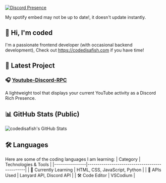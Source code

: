 [![Discord Presence](https://lanyard.cnrad.dev/api/1375894187152642088?showDisplayName=true)](https://discord.com/users/1375894187152642088)

My spotify embed may not be up to date!, it doesn't update instantly.

## 👋 Hi, I'm coded
I'm a passionate frontend developer (with occasional backend development), Check out https://codedisafish.com if you have time!

## 🚀 Latest Project
### 🎧 [Youtube-Discord-RPC](https://github.com/codedisafish/Youtube-Discord-RPC)
A lightweight tool that displays your current YouTube activity as a Discord Rich Presence. 

## 📊 GitHub Stats (Public) 
![codedisafish's GitHub Stats](https://github-readme-stats.vercel.app/api?username=codedisafish&show_icons=true&theme=tokyonight)

## 🛠️ Languages
Here are some of the coding languages I am learning:
| Category        | Technologies & Tools                          |
|----------------|-----------------------------------------------|
| 🌱 Currently Learning | HTML, CSS, JavaScript, Python               |
| 🔌 APIs Used     | Lanyard API, Discord API                     |
| 🛠️ Code Editor   | VSCodium                                      |
